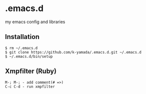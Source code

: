 # .emacs.d

my emacs config and libraries

## Installation

    $ rm ~/.emacs.d
    $ git clone https://github.com/k-yamada/.emacs.d.git ~/.emacs.d
    $ ~/.emacs.d/bin/setup

## Xmpfilter (Ruby)
  
    M-; M-; - add comment(# =>)
    C-c C-d - run xmpfilter
